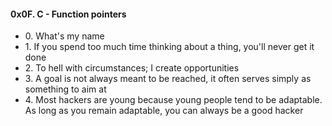 <h4>0x0F. C - Function pointers</h4>
<ul>
    <li>0. What's my name</li>
    <li>1. If you spend too much time thinking about a thing, you'll never get it done</li>
    <li>2. To hell with circumstances; I create opportunities</li>
    <li>3. A goal is not always meant to be reached, it often serves simply as something to aim at</li>
    <li>4. Most hackers are young because young people tend to be adaptable. As long as you remain adaptable, you can always be a good hacker</li>
</ul>